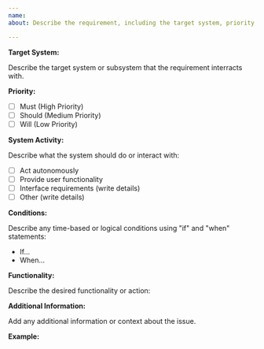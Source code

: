```yaml
---
name: 
about: Describe the requirement, including the target system, priority, system activity, conditions, and functionality.

---
```


**Target System:**

Describe the target system or subsystem that the requirement interracts with.

**Priority:**

- [ ] Must (High Priority)
- [ ] Should (Medium Priority)
- [ ] Will (Low Priority)

**System Activity:**

Describe what the system should do or interact with:

- [ ] Act autonomously
- [ ] Provide user functionality
- [ ] Interface requirements (write details)
- [ ] Other (write details)

**Conditions:**

Describe any time-based or logical conditions using "if" and "when" statements:

- If...
- When...

**Functionality:**

Describe the desired functionality or action:

**Additional Information:**

Add any additional information or context about the issue.

**Example:**
